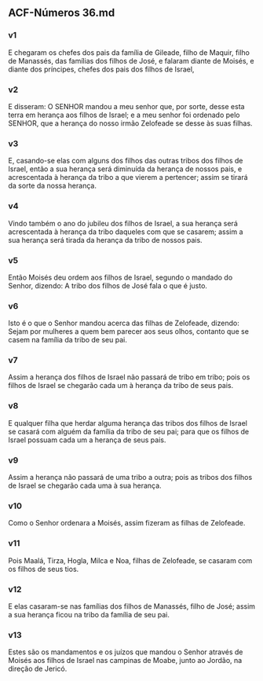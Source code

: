 ## ACF-Números 36.md
### v1
 E chegaram os chefes dos pais da família de Gileade, filho de Maquir, filho de Manassés, das famílias dos filhos de José, e falaram diante de Moisés, e diante dos príncipes, chefes dos pais dos filhos de Israel,
### v2
 E disseram: O SENHOR mandou a meu senhor que, por sorte, desse esta terra em herança aos filhos de Israel; e a meu senhor foi ordenado pelo SENHOR, que a herança do nosso irmão Zelofeade se desse às suas filhas.
### v3
 E, casando-se elas com alguns dos filhos das outras tribos dos filhos de Israel, então a sua herança será diminuída da herança de nossos pais, e acrescentada à herança da tribo a que vierem a pertencer; assim se tirará da sorte da nossa herança.
### v4
 Vindo também o ano do jubileu dos filhos de Israel, a sua herança será acrescentada à herança da tribo daqueles com que se casarem; assim a sua herança será tirada da herança da tribo de nossos pais.
### v5
 Então Moisés deu ordem aos filhos de Israel, segundo o mandado do Senhor, dizendo: A tribo dos filhos de José fala o que é justo.
### v6
 Isto é o que o Senhor mandou acerca das filhas de Zelofeade, dizendo: Sejam por mulheres a quem bem parecer aos seus olhos, contanto que se casem na família da tribo de seu pai.
### v7
 Assim a herança dos filhos de Israel não passará de tribo em tribo; pois os filhos de Israel se chegarão cada um à herança da tribo de seus pais.
### v8
 E qualquer filha que herdar alguma herança das tribos dos filhos de Israel se casará com alguém da família da tribo de seu pai; para que os filhos de Israel possuam cada um a herança de seus pais.
### v9
 Assim a herança não passará de uma tribo a outra; pois as tribos dos filhos de Israel se chegarão cada uma à sua herança.
### v10
 Como o Senhor ordenara a Moisés, assim fizeram as filhas de Zelofeade.
### v11
 Pois Maalá, Tirza, Hogla, Milca e Noa, filhas de Zelofeade, se casaram com os filhos de seus tios.
### v12
 E elas casaram-se nas famílias dos filhos de Manassés, filho de José; assim a sua herança ficou na tribo da família de seu pai.
### v13
 Estes são os mandamentos e os juízos que mandou o Senhor através de Moisés aos filhos de Israel nas campinas de Moabe, junto ao Jordão, na direção de Jericó.
